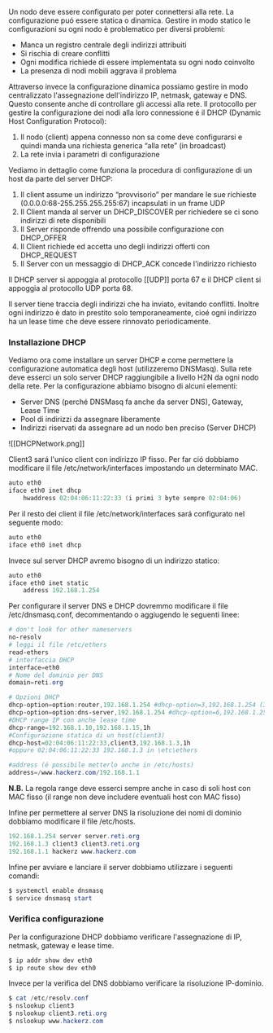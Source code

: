Un nodo deve essere configurato per poter connettersi alla rete. La configurazione puó essere statica o dinamica. Gestire in modo statico le configurazioni su ogni nodo è problematico  per diversi problemi:
- Manca un registro centrale degli indirizzi attribuiti  
- Si rischia di creare conflitti  
- Ogni modifica richiede di essere implementata su ogni nodo coinvolto  
- La presenza di nodi mobili aggrava il problema

Attraverso invece la configurazione dinamica possiamo gestire in modo centralizzato l'assegnazione dell'indirizzo IP, netmask, gateway e DNS. Questo consente anche di controllare gli accessi alla rete. Il protocollo per gestire la configurazione dei nodi alla loro connessione é il DHCP (Dynamic Host Configuration Protocol):
1.  Il nodo (client) appena connesso non sa come deve configurarsi  e quindi manda una richiesta generica “alla rete” (in broadcast)  
2. La rete invia i parametri di configurazione

Vediamo in dettaglio come funziona la procedura di configurazione di un host da parte del server DHCP:
1. Il client assume un indirizzo “provvisorio” per mandare  le sue richieste (0.0.0.0:68-255.255.255.255:67) incapsulati in un frame UDP
2. Il Client manda al server un DHCP_DISCOVER per richiedere se ci sono indirizzi di rete disponibili
3. Il Server risponde offrendo una possibile configurazione con DHCP_OFFER
4. Il Client richiede ed accetta uno degli indirizzi offerti con DHCP_REQUEST
5. Il Server con un messaggio di DHCP_ACK concede l'indirizzo richiesto

Il DHCP server si appoggia al protocollo [[UDP]] porta 67 e il DHCP client si appoggia al protocollo UDP porta 68.

Il server tiene traccia degli indirizzi che ha inviato, evitando conflitti. Inoltre ogni indirizzo è dato in prestito solo temporaneamente, cioé ogni indirizzo ha un lease time che deve essere rinnovato periodicamente.

### Installazione DHCP
Vediamo ora come installare un server DHCP e come permettere la configurazione automatica degli host (utilizzeremo DNSMasq). Sulla rete deve esserci un solo server DHCP raggiungibile a livello H2N da ogni nodo della rete. Per la configurazione abbiamo bisogno di alcuni elementi:
- Server DNS (perché DNSMasq fa anche da server DNS), Gateway, Lease Time
- Pool di indirizzi da assegnare liberamente
- Indirizzi riservati da assegnare ad un nodo ben preciso (Server DHCP)

![[DHCPNetwork.png]]

Client3 sará l'unico client con indirizzo IP fisso. Per far ció dobbiamo modificare il file /etc/network/interfaces impostando un determinato MAC.
```powershell
auto eth0 
iface eth0 inet dhcp
	hwaddress 02:04:06:11:22:33 (i primi 3 byte sempre 02:04:06)
```

Per il resto dei client il file /etc/network/interfaces sará configurato nel seguente modo:
```powershell
auto eth0  
iface eth0 inet dhcp
```

Invece sul server DHCP avremo bisogno di un indirizzo statico:
```powershell
auto eth0  
iface eth0 inet static
	address 192.168.1.254
```

Per configurare il server DNS e DHCP dovremmo modificare il file /etc/dnsmasq.conf, decommentando o aggiugendo le seguenti linee:
```powershell
# don't look for other nameservers
no-resolv
# leggi il file /etc/ethers
read-ethers
# interfaccia DHCP
interface=eth0
# Nome del dominio per DNS
domain=reti.org

# Opzioni DHCP
dhcp-option=option:router,192.168.1.254 #dhcp-option=3,192.168.1.254 (3 = default GW)
dhcp-option=option:dns-server,192.168.1.254 #dhcp-option=6,192.168.1.254 (6 = DNS)
#DHCP range IP con anche lease time
dhcp-range=192.168.1.10,192.168.1.15,1h
#Configurazione statica di un host(client3)
dhcp-host=02:04:06:11:22:33,client3,192.168.1.3,1h
#oppure 02:04:06:11:22:33 192.168.1.3 in \etc\ethers

#address (é possibile metterlo anche in /etc/hosts)
address=/www.hackerz.com/192.168.1.1
```

**N.B.** La regola range deve esserci sempre anche in caso di soli host con MAC fisso
(il range non deve includere eventuali host con MAC fisso)

Infine per permettere al server DNS la risoluzione dei nomi di dominio dobbiamo modificare il file /etc/hosts.
```powershell
192.168.1.254 server server.reti.org  
192.168.1.3 client3 client3.reti.org
192.168.1.1 hackerz www.hackerz.com
```

Infine per avviare e lanciare il server dobbiamo utilizzare i seguenti comandi:
```powershell
$ systemctl enable dnsmasq
$ service dnsmasq start
```


### Verifica configurazione
Per la configurazione DHCP dobbiamo verificare l'assegnazione di IP, netmask, gateway e lease time. 
```powershell
$ ip addr show dev eth0
$ ip route show dev eth0
```

Invece per la verifica del DNS dobbiamo verificare la risoluzione IP-dominio.
```powershell
$ cat /etc/resolv.conf  
$ nslookup client3  
$ nslookup client3.reti.org  
$ nslookup www.hackerz.com
```
